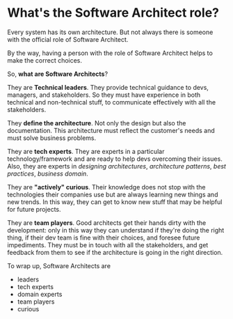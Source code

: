 # What's the Software Architect role?

Every system has its own architecture. But not always there is someone with the official role of Software Architect.

By the way, having a person with the role of Software Architect helps to make the correct choices.

So, **what are Software Architects**?

They are **Technical leaders**. They provide technical guidance to devs, managers, and stakeholders. So they must have experience in both technical and non-technical stuff, to communicate effectively with all the stakeholders.

They **define the architecture**. Not only the design but also the documentation. This architecture must reflect the customer's needs and must solve business problems.

They are **tech experts**. They are experts in a particular technology/framework and are ready to help devs overcoming their issues. Also, they are experts in *designing architectures*, *architecture patterns*, *best practices*, *business domain*.

They are **"actively" curious**. Their knowledge does not stop with the technologies their companies use but are always learning new things and new trends. In this way, they can get to know new stuff that may be helpful for future projects.

They are **team players**. Good architects get their hands dirty with the development: only in this way they can understand if they're doing the right thing, if their dev team is fine with their choices, and foresee future impediments. They must be in touch with all the stakeholders, and get feedback from them to see if the architecture is going in the right direction.

To wrap up, Software Architects are

* leaders
* tech experts
* domain experts
* team players
* curious
